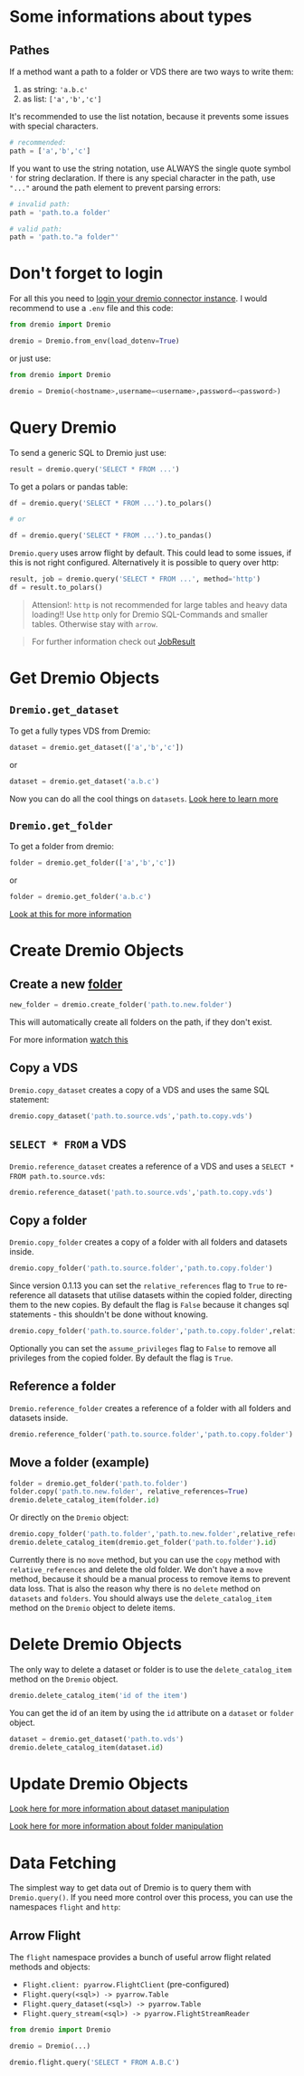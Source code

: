 # Some informations about types

## Pathes

If a method want a path to a folder or VDS there are two ways to write them:

1. as string: `'a.b.c'`
2. as list: `['a','b','c']`

It's recommended to use the list notation, because it prevents some issues with special characters.

```python
# recommended:
path = ['a','b','c']
```

If you want to use the string notation, use ALWAYS the single quote symbol `'` for string declaration. If there is any special character in the path, use `"..."` around the path element to prevent parsing errors:

```python
# invalid path:
path = 'path.to.a folder'

# valid path:
path = 'path.to."a folder"'
```

# Don't forget to login

For all this you need to [login your dremio connector instance](./DREMIO_LOGIN.md). I would recommend to use a `.env` file and this code:

```python
from dremio import Dremio

dremio = Dremio.from_env(load_dotenv=True)
```

or just use:

```python
from dremio import Dremio

dremio = Dremio(<hostname>,username=<username>,password=<password>)
```

# Query Dremio

To send a generic SQL to Dremio just use:

```python
result = dremio.query('SELECT * FROM ...')
```

To get a polars or pandas table:

```python
df = dremio.query('SELECT * FROM ...').to_polars()

# or 

df = dremio.query('SELECT * FROM ...').to_pandas()
```

`Dremio.query` uses arrow flight by default. This could lead to some issues, if this is not right configured.
Alternatively it is possible to query over http:

```python
result, job = dremio.query('SELECT * FROM ...', method='http')
df = result.to_polars()
```

> Attension!: `http` is not recommended for large tables and heavy data loading!! Use `http` only for Dremio SQL-Commands and smaller tables.
> Otherwise stay with `arrow`.

> For further information check out [JobResult](JOBRESULT.md)

# Get Dremio Objects

## `Dremio.get_dataset`

To get a fully types VDS from Dremio:

```python
dataset = dremio.get_dataset(['a','b','c'])
```

or

```python
dataset = dremio.get_dataset('a.b.c')
```

Now you can do all the cool things on `datasets`.
[Look here to learn more](./DATASET.md)

## `Dremio.get_folder`

To get a folder from dremio:

```python
folder = dremio.get_folder(['a','b','c'])
```

or

```python
folder = dremio.get_folder('a.b.c')
```

[Look at this for more information](./FOLDER.md)

# Create Dremio Objects

## Create a new [folder](./FOLDER.md)

```python
new_folder = dremio.create_folder('path.to.new.folder')
```

This will automatically create all folders on the path, if they don't exist.

For more information [watch this](./FOLDER.md)

## Copy a VDS

`Dremio.copy_dataset` creates a copy of a VDS and uses the same SQL statement:

```python
dremio.copy_dataset('path.to.source.vds','path.to.copy.vds')
```

## `SELECT * FROM` a VDS

`Dremio.reference_dataset` creates a reference of a VDS and uses a `SELECT * FROM path.to.source.vds`:

```python
dremio.reference_dataset('path.to.source.vds','path.to.copy.vds')
```

## Copy a folder

`Dremio.copy_folder` creates a copy of a folder with all folders and datasets inside.

```python
dremio.copy_folder('path.to.source.folder','path.to.copy.folder')
```

Since version 0.1.13 you can set the `relative_references` flag to `True` to re-reference all datasets that utilise datasets within the copied folder, directing them to the new copies. By default the flag is `False` because it changes sql statements - this shouldn't be done without knowing.

```python
dremio.copy_folder('path.to.source.folder','path.to.copy.folder',relative_references=True)
```

Optionally you can set the `assume_privileges` flag to `False` to remove all privileges from the copied folder. By default the flag is `True`.

## Reference a folder

`Dremio.reference_folder` creates a reference of a folder with all folders and datasets inside.

```python
dremio.reference_folder('path.to.source.folder','path.to.copy.folder')
```

## Move a folder (example)

```python
folder = dremio.get_folder('path.to.folder')
folder.copy('path.to.new.folder', relative_references=True)
dremio.delete_catalog_item(folder.id)
```

Or directly on the `Dremio` object:

```python
dremio.copy_folder('path.to.folder','path.to.new.folder',relative_references=True)
dremio.delete_catalog_item(dremio.get_folder('path.to.folder').id)
```

Currently there is no `move` method, but you can use the `copy` method with `relative_references` and delete the old folder.
We don't have a `move` method, because it should be a manual process to remove items to prevent data loss.
That is also the reason why there is no `delete` method on `datasets` and `folders`. You should always use the `delete_catalog_item` method on the `Dremio` object to delete items.

# Delete Dremio Objects

The only way to delete a dataset or folder is to use the `delete_catalog_item` method on the `Dremio` object.

```python
dremio.delete_catalog_item('id of the item')
```

You can get the id of an item by using the `id` attribute on a `dataset` or `folder` object.

```python
dataset = dremio.get_dataset('path.to.vds')
dremio.delete_catalog_item(dataset.id)
```

# Update Dremio Objects

[Look here for more information about dataset manipulation](./DATASET.md)

[Look here for more information about folder manipulation](./FOLDER.md)

# Data Fetching

The simplest way to get data out of Dremio is to query them with `Dremio.query()`.
If you need more control over this process, you can use the namespaces `flight` and `http`:

## Arrow Flight

The `flight` namespace provides a bunch of useful arrow flight related methods and objects:

- `Flight.client: pyarrow.FlightClient` (pre-configured)
- `Flight.query(<sql>) -> pyarrow.Table` 
- `Flight.query_dataset(<sql>) -> pyarrow.Table`
- `Flight.query_stream(<sql>) -> pyarrow.FlightStreamReader`

```python
from dremio import Dremio

dremio = Dremio(...)

dremio.flight.query('SELECT * FROM A.B.C')
```